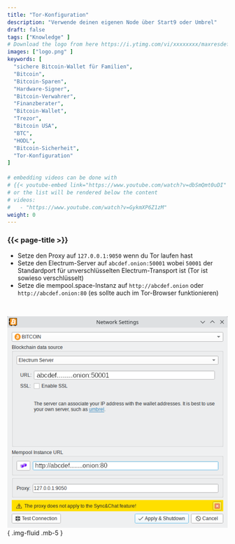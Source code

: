 ```yaml
---
title: "Tor-Konfiguration"
description: "Verwende deinen eigenen Node über Start9 oder Umbrel"
draft: false
tags: ["Knowledge" ]
# Download the logo from here https://i.ytimg.com/vi/xxxxxxxx/maxresdefault.jpg
images: ["logo.png" ]
keywords: [
  "sichere Bitcoin-Wallet für Familien",
  "Bitcoin",
  "Bitcoin-Sparen",
  "Hardware-Signer",
  "Bitcoin-Verwahrer",
  "Finanzberater",
  "Bitcoin-Wallet",
  "Trezor",
  "Bitcoin USA",
  "BTC",
  "HODL",
  "Bitcoin-Sicherheit",
  "Tor-Konfiguration"
]

# embedding videos can be done with 
# {{< youtube-embed link="https://www.youtube.com/watch?v=dbSmQmt0uDI" >}}
# or the list will be rendered below the content
# videos:
#   - "https://www.youtube.com/watch?v=GykmXP6Z1zM"
weight: 0
---
```


### {{< page-title >}}  
 

- Setze den Proxy auf `127.0.0.1:9050`  wenn du Tor laufen hast  
- Setze den Electrum-Server auf `abcdef.onion:50001`  wobei `50001` der Standardport für unverschlüsselten Electrum-Transport ist  (Tor ist sowieso verschlüsselt)
- Setze die mempool.space-Instanz auf `http://abcdef.onion` oder `http://abcdef.onion:80` (es sollte auch im Tor-Browser funktionieren)

 </br>

 
 ![Tor-Konfiguration](config.png)
 { .img-fluid .mb-5 }